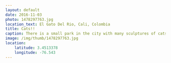```yaml
---
layout: default
date: 2016-11-03
photo: 1478297763.jpg
location_text: El Gato Del Rio, Cali, Colombia
title: Cats!!
caption: There is a small park in the city with many sculptures of cats and information about them. Did you know that the Holy Bible does not  talk about any cat at all?
image: /img/thumb/1478297763.jpg
location:
    latitude: 3.4513378
    longitude: -76.543
---
```

